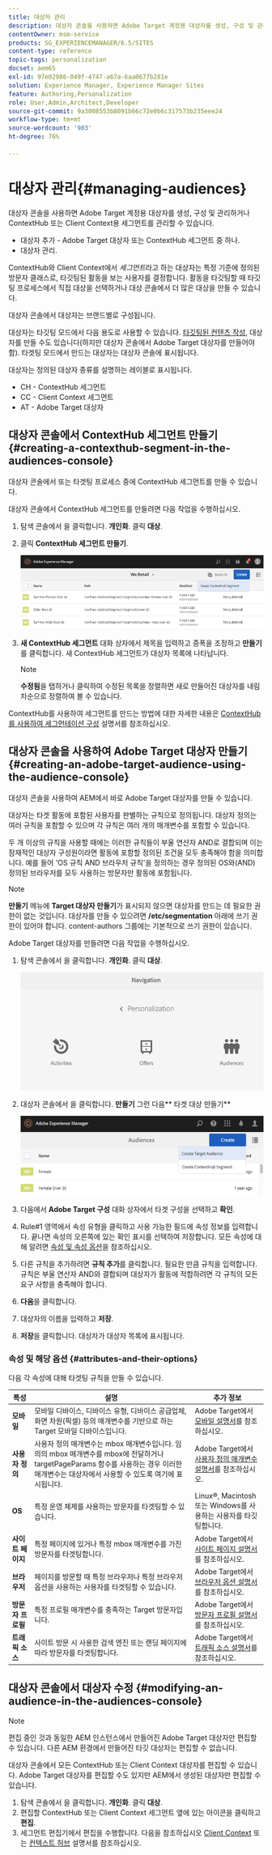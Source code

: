```yaml
---
title: 대상자 관리
description: 대상자 콘솔을 사용하면 Adobe Target 계정용 대상자를 생성, 구성 및 관리하거나 ContextHub 또는 Client Context용 세그먼트를 관리할 수 있습니다.
contentOwner: msm-service
products: SG_EXPERIENCEMANAGER/6.5/SITES
content-type: reference
topic-tags: personalization
docset: aem65
exl-id: 97e02986-049f-4747-a67a-6aa0677b281e
solution: Experience Manager, Experience Manager Sites
feature: Authoring,Personalization
role: User,Admin,Architect,Developer
source-git-commit: 9a3008553b8091b66c72e0b6c317573b235eee24
workflow-type: tm+mt
source-wordcount: '903'
ht-degree: 76%

---
```


# 대상자 관리{#managing-audiences}

대상자 콘솔을 사용하면 Adobe Target 계정용 대상자를 생성, 구성 및 관리하거나 ContextHub 또는 Client Context용 세그먼트를 관리할 수 있습니다.

* 대상자 추가 - Adobe Target 대상자 또는 ContextHub 세그먼트 중 하나.
* 대상자 관리.

ContextHub와 Client Context에서 *세그먼트*&#x200B;라고 하는 대상자는 특정 기준에 정의된 방문자 클래스로, 타깃팅된 활동을 보는 사용자를 결정합니다. 활동을 타깃팅할 때 타깃팅 프로세스에서 직접 대상을 선택하거나 대상 콘솔에서 더 많은 대상을 만들 수 있습니다.

대상자 콘솔에서 대상자는 브랜드별로 구성됩니다.

대상자는 타깃팅 모드에서 다음 용도로 사용할 수 있습니다. [타깃팅된 컨텐츠 작성](/help/sites-authoring/content-targeting-touch.md), 대상자를 만들 수도 있습니다(하지만 대상자 콘솔에서 Adobe Target 대상자를 만들어야 함). 타겟팅 모드에서 만드는 대상자는 대상자 콘솔에 표시됩니다.

대상자는 정의된 대상자 종류를 설명하는 레이블로 표시됩니다.

* CH - ContextHub 세그먼트
* CC - Client Context 세그먼트
* AT - Adobe Target 대상자

## 대상자 콘솔에서 ContextHub 세그먼트 만들기 {#creating-a-contexthub-segment-in-the-audiences-console}

대상자 콘솔에서 또는 타겟팅 프로세스 중에 ContextHub 세그먼트를 만들 수 있습니다.

대상자 콘솔에서 ContextHub 세그먼트를 만들려면 다음 작업을 수행하십시오.

1. 탐색 콘솔에서 을 클릭합니다. **개인화**. 클릭 **대상**.
1. 클릭 **ContextHub 세그먼트 만들기**.

   ![screen-shot_2019-03-05at124034](assets/screen-shot_2019-03-05at124034.png)

1. **새 ContextHub 세그먼트** 대화 상자에서 제목을 입력하고 증폭을 조정하고 **만들기**&#x200B;를 클릭합니다. 새 ContextHub 세그먼트가 대상자 목록에 나타납니다.

   >[!NOTE]
   >
   >**수정됨**&#x200B;을 탭하거나 클릭하여 수정된 목록을 정렬하면 새로 만들어진 대상자를 내림차순으로 정렬하여 볼 수 있습니다.

ContextHub를 사용하여 세그먼트를 만드는 방법에 대한 자세한 내용은 [ContextHub를 사용하여 세그먼테이션 구성](/help/sites-administering/segmentation.md) 설명서를 참조하십시오.

## 대상자 콘솔을 사용하여 Adobe Target 대상자 만들기 {#creating-an-adobe-target-audience-using-the-audience-console}

대상자 콘솔을 사용하여 AEM에서 바로 Adobe Target 대상자를 만들 수 있습니다.

대상자는 타겟 활동에 포함된 사용자를 판별하는 규칙으로 정의됩니다. 대상자 정의는 여러 규칙을 포함할 수 있으며 각 규칙은 여러 개의 매개변수를 포함할 수 있습니다.

두 개 이상의 규칙을 사용할 때에는 이러한 규칙들이 부울 연산자 AND로 결합되며 이는 잠재적인 대상자 구성원이라면 활동에 포함할 정의된 조건을 모두 충족해야 함을 의미합니다. 예를 들어 &#39;OS 규칙 AND 브라우저 규칙&#39;을 정의하는 경우 정의된 OS와(AND) 정의된 브라우저를 모두 사용하는 방문자만 활동에 포함됩니다.

>[!NOTE]
>
>**만들기** 메뉴에 **Target 대상자 만들기**가 표시되지 않으면 대상자를 만드는 데 필요한 권한이 없는 것입니다. 대상자를 만들 수 있으려면 **/etc/segmentation** 아래에 쓰기 권한이 있어야 합니다. content-authors 그룹에는 기본적으로 쓰기 권한이 있습니다.

Adobe Target 대상자를 만들려면 다음 작업을 수행하십시오.

1. 탐색 콘솔에서 을 클릭합니다. **개인화**. 클릭 **대상**.

   ![screen-shot_2019-03-05at124139](assets/screen-shot_2019-03-05at124139.png)

1. 대상자 콘솔에서 을 클릭합니다. **만들기** 그런 다음** 타겟 대상 만들기**

   ![chlimage_1-168](assets/chlimage_1-168.png)

1. 다음에서 **Adobe Target 구성** 대화 상자에서 타겟 구성을 선택하고 **확인**.
1. Rule#1 영역에서 속성 유형을 클릭하고 사용 가능한 필드에 속성 정보를 입력합니다. 끝나면 속성의 오른쪽에 있는 확인 표시를 선택하여 저장합니다. 모든 속성에 대해 알려면 [속성 및 속성 옵션](#attributes-and-their-options)을 참조하십시오.
1. 다른 규칙을 추가하려면 **규칙 추가**&#x200B;를 클릭합니다. 필요한 만큼 규칙을 입력합니다. 규칙은 부울 연산자 AND와 결합되며 대상자가 활동에 적합하려면 각 규칙의 모든 요구 사항을 충족해야 합니다.
1. **다음**&#x200B;을 클릭합니다.
1. 대상자의 이름을 입력하고 **저장**.
1. **저장**&#x200B;을 클릭합니다. 대상자가 대상자 목록에 표시됩니다.

### 속성 및 해당 옵션 {#attributes-and-their-options}

다음 각 속성에 대해 타겟팅 규칙을 만들 수 있습니다.

| **특성** | **설명** | **추가 정보** |
|---|---|---|
| **모바일** | 모바일 디바이스, 디바이스 유형, 디바이스 공급업체, 화면 차원(픽셀) 등의 매개변수를 기반으로 하는 Target 모바일 디바이스입니다. | Adobe Target에서 [모바일 설명서](https://experienceleague.adobe.com/docs/target/using/audiences/create-audiences/categories-audiences/mobile.html)를 참조하십시오. |
| **사용자 정의** | 사용자 정의 매개변수는 mbox 매개변수입니다. 임의의 mbox 매개변수를 mbox에 전달하거나 targetPageParams 함수를 사용하는 경우 이러한 매개변수는 대상자에서 사용할 수 있도록 여기에 표시됩니다. | Adobe Target에서 [사용자 정의 매개변수 설명서](https://experienceleague.adobe.com/docs/target/using/audiences/create-audiences/categories-audiences/custom-parameters.html)를 참조하십시오. |
| **OS** | 특정 운영 체제를 사용하는 방문자를 타겟팅할 수 있습니다. | Linux®, Macintosh 또는 Windows를 사용하는 사용자를 타깃팅합니다. |
| **사이트 페이지** | 특정 페이지에 있거나 특정 mbox 매개변수를 가진 방문자를 타겟팅합니다. | Adobe Target에서 [사이트 페이지 설명서](https://experienceleague.adobe.com/docs/target/using/audiences/create-audiences/categories-audiences/site-pages.html)를 참조하십시오. |
| **브라우저** | 페이지를 방문할 때 특정 브라우저나 특정 브라우저 옵션을 사용하는 사용자를 타겟팅할 수 있습니다. | Adobe Target에서 [브라우저 옵션 설명서](https://experienceleague.adobe.com/docs/target/using/audiences/create-audiences/categories-audiences/browser.html)를 참조하십시오. |
| **방문자 프로필** | 특정 프로필 매개변수를 충족하는 Target 방문자입니다. | Adobe Target에서 [방문자 프로필 설명서](https://experienceleague.adobe.com/docs/target/using/audiences/visitor-profiles/visitor-profile.html)를 참조하십시오. |
| **트래픽 소스** | 사이트 방문 시 사용한 검색 엔진 또는 랜딩 페이지에 따라 방문자를 타겟팅합니다. | Adobe Target에서 [트래픽 소스 설명서](https://experienceleague.adobe.com/docs/target/using/audiences/create-audiences/categories-audiences/traffic-sources.html)를 참조하십시오. |

## 대상자 콘솔에서 대상자 수정 {#modifying-an-audience-in-the-audiences-console}

>[!NOTE]
>
>편집 중인 것과 동일한 AEM 인스턴스에서 만들어진 Adobe Target 대상자만 편집할 수 있습니다. 다른 AEM 환경에서 만들어진 타깃 대상자는 편집할 수 없습니다.

대상자 콘솔에서 모든 ContextHub 또는 Client Context 대상자를 편집할 수 있습니다. Adobe Target 대상자를 편집할 수도 있지만 AEM에서 생성된 대상자만 편집할 수 있습니다.

1. 탐색 콘솔에서 을 클릭합니다. **개인화**. 클릭 **대상**.
1. 편집할 ContextHub 또는 Client Context 세그먼트 옆에 있는 아이콘을 클릭하고 **편집**.
1. 세그먼트 편집기에서 편집을 수행합니다. 다음을 참조하십시오 [Client Context](/help/sites-administering/campaign-segmentation.md) 또는 [컨텍스트 허브](/help/sites-developing/ch-configuring.md) 설명서를 참조하십시오.
